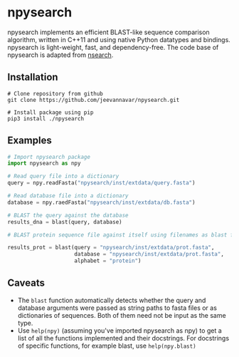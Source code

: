 # npysearch

npysearch implements an efficient BLAST-like sequence comparison algorithm, written in C++11 and using native Python datatypes and bindings. npysearch is light-weight, fast, and dependency-free. The code base of npysearch is adapted from [nsearch](https://github.com/stevschmid/nsearch).


## Installation

```
# Clone repository from github
git clone https://github.com/jeevannavar/npysearch.git

# Install package using pip
pip3 install ./npysearch
```


## Examples

```Python
# Import npysearch package
import npysearch as npy

# Read query file into a dictionary
query = npy.readFasta("npysearch/inst/extdata/query.fasta")

# Read database file into a dictionary
database = npy.raedFasta("npysearch/inst/extdata/db.fasta")

# BLAST the query against the database
results_dna = blast(query, database)

# BLAST protein sequence file against itself using filenames as blast function arguments

results_prot = blast(query = "npysearch/inst/extdata/prot.fasta",
                     database = "npysearch/inst/extdata/prot.fasta",
                     alphabet = "protein")
```

## Caveats

* The `blast` function automatically detects whether the query and database arguments were passed as string paths to fasta files or as dictionaries of sequences. Both of them need not be input as the same type.
* Use `help(npy)` (assuming you've imported npysearch as npy) to get a list of all the functions implemented and their docstrings. For docstrings of specific functions, for example blast, use `help(npy.blast)`